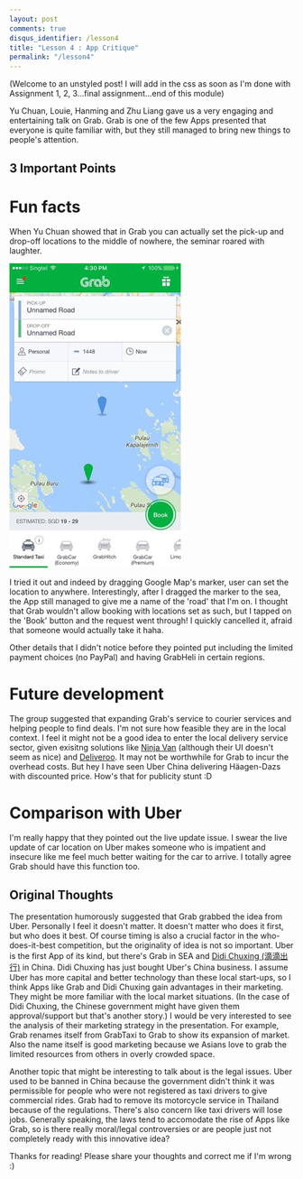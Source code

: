 ```yaml
---
layout: post
comments: true
disqus_identifier: /lesson4
title: "Lesson 4 : App Critique"
permalink: "/lesson4"
---
```


(Welcome to an unstyled post! I will add in the css as soon as I'm done with Assignment 1, 2, 3...final assignment...end of this module)

Yu Chuan, Louie, Hanming and Zhu Liang gave us a very engaging and entertaining talk on Grab. Grab is one of the few Apps presented that everyone is quite familiar with, but they still managed to bring new things to people's attention.

3 Important Points
-------------------

Fun facts
===========
When Yu Chuan showed that in Grab you can actually set the pick-up and drop-off locations to the middle of nowhere, the seminar roared with laughter.

![a screenshot of the middle of nowhere](/images/grab_location.jpg)


I tried it out and indeed by dragging Google Map's marker, user can set the location to anywhere. Interestingly, after I dragged the marker to the sea, the App still managed to give me a name of the 'road' that I'm on. I thought that Grab wouldn't allow booking with locations set as such, but I tapped on the 'Book' button and the request went through! I quickly cancelled it, afraid that someone would actually take it haha.

Other details that I didn't notice before they pointed put including the limited payment choices (no PayPal) and having GrabHeli in certain regions.


Future development
===================
The group suggested that expanding Grab's service to courier services and helping people to find deals. I'm not sure how feasible they are in the local context. I feel it might not be a good idea to enter the local delivery service sector, given exisitng solutions like [Ninja Van](https://www.ninjavan.co/en-sg/) (although their UI doesn't seem as nice) and [Deliveroo](https://deliveroo.com.sg). It may not be worthwhile for Grab to incur the overhead costs. But hey I have seen Uber China delivering Häagen-Dazs with discounted price. How's that for publicity stunt :D

Comparison with Uber
=====================
I'm really happy that they pointed out the live update issue. I swear the live update of car location on Uber makes someone who is impatient and insecure like me feel much better waiting for the car to arrive. I totally agree Grab should have this function too.



Original Thoughts
-------------------
The presentation humorously suggested that Grab grabbed the idea from Uber. Personally I feel it doesn't matter. It doesn't matter who does it first, but who does it best. Of course timing is also a crucial factor in the who-does-it-best competition, but the originality of idea is not so important. Uber is the first App of its kind, but there's Grab in SEA and [Didi Chuxing (滴滴出行)](http://www.xiaojukeji.com/) in China. Didi Chuxing has just bought Uber's China business. I assume Uber has more capital and better technology than these local start-ups, so I think Apps like Grab and Didi Chuxing gain advantages in their marketing. They might be more familiar with the local market situations. (In the case of Didi Chuxing, the Chinese government might have given them approval/support but that's another story.) I would be very interested to see the analysis of their marketing strategy in the presentation. For example, Grab renames itself from GrabTaxi to Grab to show its expansion of market. Also the name itself is good marketing because we Asians love to grab the limited resources from others in overly crowded space.

Another topic that might be interesting to talk about is the legal issues. Uber used to be banned in China because the government didn't think it was permissible for people who were not registered as taxi drivers to give commercial rides. Grab had to remove its motorcycle service in Thailand because of the regulations. There's also concern like taxi drivers will lose jobs. Generally speaking, the laws tend to accomodate the rise of Apps like Grab, so is there really moral/legal controversies or are people just not completely ready with this innovative idea?

Thanks for reading! Please share your thoughts and correct me if I'm wrong :)
